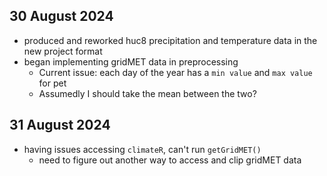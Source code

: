 ## 30 August 2024
- produced and reworked huc8 precipitation and temperature data in the new project format
- began implementing gridMET data in preprocessing
  - Current issue: each day of the year has a `min value` and `max value` for pet
  - Assumedly I should take the mean between the two?

## 31 August 2024
- having issues accessing `climateR`, can't run `getGridMET()`
  - need to figure out another way to access and clip gridMET data
